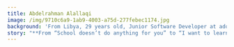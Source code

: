 ```yaml
---
title: Abdelrahman Alallaqi
image: /img/9710c6a9-1ab9-4003-a75d-277febec1174.jpg
background: 'From Libya, 29 years old, Junior Software Developer at adobe'
story: "**From “School doesn’t do anything for you” to “I want to learn more of this stuff!”**\r\n\nAbdelrahman Alallaqi, originally from Libya, delivers his words in a thick English accent. You might wonder, just as I did, why? Well, life isn’t a straight line for any of us and Abdelrahman is no exception. He was born in Libya but was forced to leave for England together with his family. He was, therefore, a refugee at the age of 3. This was, however, only the first time he would need to adjust to new surroundings in such a drastic way. Years later, in 2017, he was again a refugee, this time arriving first in Switzerland and without his family members. That’s because his father went back to Libya in 2011. In 2012, after their mother had passed away, the kids joined him back in Libya because the five of them faced being separated by foster care in England. This is how Abdelrahman got to spend his main teenage years in Libya. He then decided he needed to get out because in Libya, school and life-long learning just weren’t on the table at the time - understandably so, with the war going on. The general mindset was “School doesn’t do anything for you, anyway”. But Abdelrahman didn’t agree with that; he wanted to put his intelligence to good use.\r\n\nAbdelrahman steadily worked his way to his current position at adobe, Junior Software Developer and now lives with his Kiwi girlfriend in the Bernese countryside. The way there wasn’t easy. First, adjusting to the Swiss life was a challenge because he found it socially much less open-minded. Then, being a refugee makes almost everything complicated. He had to learn German to get anywhere but all he really wanted, was to get an apprenticeship in IT. The passion for IT is something that was probably implanted by his father, who had worked in that line of business. Way back, Abdelrahman found it nothing short of boring, most probably because of all the very thick books on everything IT in the home. Still, the seed kept growing to become a huge passion.\r\n\nAnd he got his chance when he applied for the Powercoders program in 2018. The program in early 2019 was a success for him as it resulted in an apprenticeship at adobe. To Abdelrahman, this was like a dream come true. Everything about the company seemed exciting. Still, especially the first 6 months of the internship were hard. So much learning by himself and trying to soak up as much information in little time as possible. His breakthrough moment was when he was finally ready to be part of team meetings and handle his own projects. He even came up with a way on how to automate screenshot testing! From there, it was a lot of more learning and being patient. His internship was extended until he finally signed the contract for a full-time job beginning of this year. Abdelrahman is so full of creative ideas he wants to bring to life that he can’t even imagine that this line or the company could ever get old. Congratulations, Abdelrahman!"
---
```


